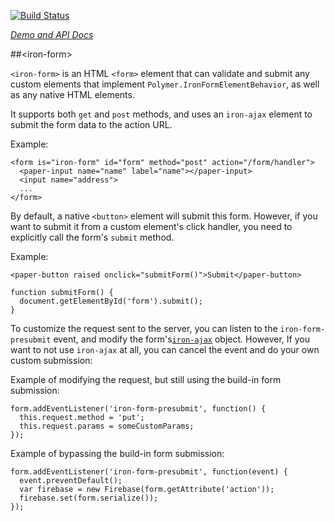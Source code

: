 
<!---

This README is automatically generated from the comments in these files:
iron-form.html

Edit those files, and our readme bot will duplicate them over here!
Edit this file, and the bot will squash your changes :)

-->

[![Build Status](https://travis-ci.org/PolymerElements/iron-form.svg?branch=master)](https://travis-ci.org/PolymerElements/iron-form)

_[Demo and API Docs](https://elements.polymer-project.org/elements/iron-form)_


##&lt;iron-form&gt;


`<iron-form>` is an HTML `<form>` element that can validate and submit any custom
elements that implement `Polymer.IronFormElementBehavior`, as well as any
native HTML elements.

It supports both `get` and `post` methods, and uses an `iron-ajax` element to
submit the form data to the action URL.

  Example:

    <form is="iron-form" id="form" method="post" action="/form/handler">
      <paper-input name="name" label="name"></paper-input>
      <input name="address">
      ...
    </form>

By default, a native `<button>` element will submit this form. However, if you
want to submit it from a custom element's click handler, you need to explicitly
call the form's `submit` method.

  Example:

    <paper-button raised onclick="submitForm()">Submit</paper-button>

    function submitForm() {
      document.getElementById('form').submit();
    }

To customize the request sent to the server, you can listen to the `iron-form-presubmit`
event, and modify the form's[`iron-ajax`](https://elements.polymer-project.org/elements/iron-ajax)
object. However, If you want to not use `iron-ajax` at all, you can cancel the
event and do your own custom submission:

  Example of modifying the request, but still using the build-in form submission:

    form.addEventListener('iron-form-presubmit', function() {
      this.request.method = 'put';
      this.request.params = someCustomParams;
    });

  Example of bypassing the build-in form submission:

    form.addEventListener('iron-form-presubmit', function(event) {
      event.preventDefault();
      var firebase = new Firebase(form.getAttribute('action'));
      firebase.set(form.serialize());
    });


